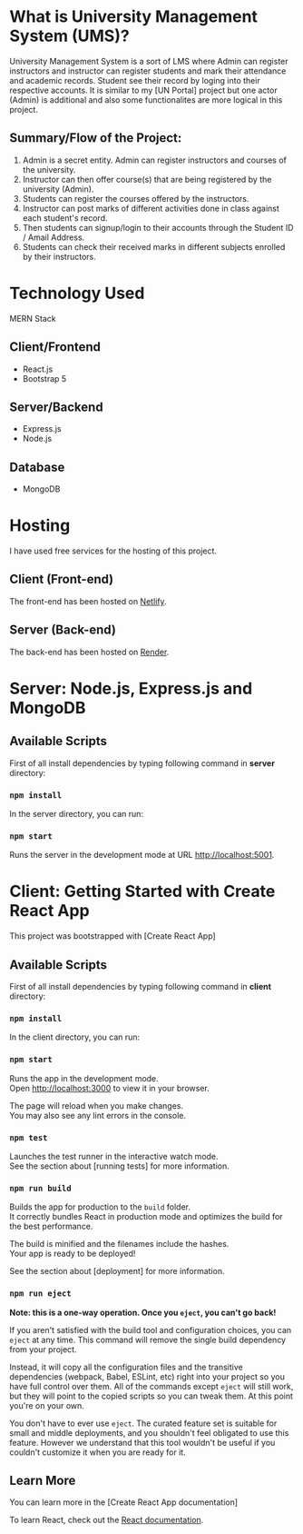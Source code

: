 # What is University Management System (UMS)?

University Management System is a sort of LMS where Admin can register instructors and instructor can register students and mark their attendance and academic records. Student see their record by loging into their respective accounts. It is similar to my [UN Portal] project but one actor (Admin) is additional and also some functionalites are more logical in this project.

## Summary/Flow of the Project:

1. Admin is a secret entity. Admin can register instructors and courses of the university.
2. Instructor can then offer course(s) that are being registered by the university (Admin).
3. Students can register the courses offered by the instructors.
3. Instructor can post marks of different activities done in class against each student's record.
4. Then students can signup/login to their accounts through the Student ID / Amail Address.
5. Students can check their received marks in different subjects enrolled by their instructors.


# Technology Used

MERN Stack  
## Client/Frontend

* React.js
* Bootstrap 5

## Server/Backend

* Express.js
* Node.js
   
## Database

* MongoDB


# Hosting

I have used free services for the hosting of this project.

## Client (Front-end)

The front-end has been hosted on [Netlify](https://www.netlify.com/).

## Server (Back-end)

The back-end has been hosted on [Render](https://www.render.com/).


# Server: Node.js, Express.js and MongoDB

## Available Scripts

First of all install dependencies by typing following command in **server** directory:

### `npm install`

In the server directory, you can run:

### `npm start`

Runs the server in the development mode at URL [http://localhost:5001](http://localhost:5001).


# Client: Getting Started with Create React App

This project was bootstrapped with [Create React App]

## Available Scripts

First of all install dependencies by typing following command in **client** directory:

### `npm install`

In the client directory, you can run:

### `npm start`

Runs the app in the development mode.\
Open [http://localhost:3000](http://localhost:3000) to view it in your browser.

The page will reload when you make changes.\
You may also see any lint errors in the console.

### `npm test`

Launches the test runner in the interactive watch mode.\
See the section about [running tests] for more information.

### `npm run build`

Builds the app for production to the `build` folder.\
It correctly bundles React in production mode and optimizes the build for the best performance.

The build is minified and the filenames include the hashes.\
Your app is ready to be deployed!

See the section about [deployment] for more information.

### `npm run eject`

**Note: this is a one-way operation. Once you `eject`, you can't go back!**

If you aren't satisfied with the build tool and configuration choices, you can `eject` at any time. This command will remove the single build dependency from your project.

Instead, it will copy all the configuration files and the transitive dependencies (webpack, Babel, ESLint, etc) right into your project so you have full control over them. All of the commands except `eject` will still work, but they will point to the copied scripts so you can tweak them. At this point you're on your own.

You don't have to ever use `eject`. The curated feature set is suitable for small and middle deployments, and you shouldn't feel obligated to use this feature. However we understand that this tool wouldn't be useful if you couldn't customize it when you are ready for it.

## Learn More

You can learn more in the [Create React App documentation]

To learn React, check out the [React documentation](https://reactjs.org/).
